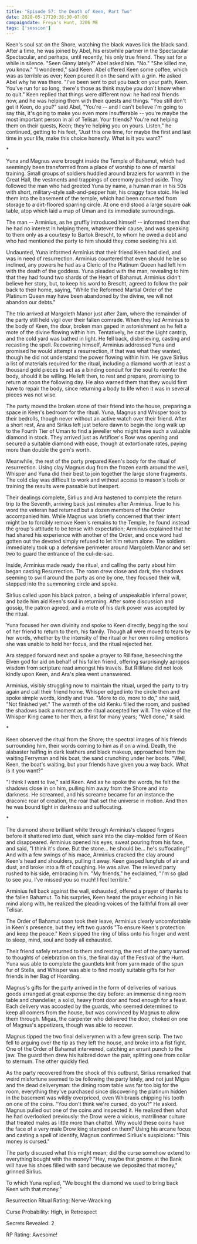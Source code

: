 ```yaml
---
title: "Episode 57: the Death of Keen, Part Two"
date: 2020-05-17T20:38:30-07:00
campaigndate: Freya's Hunt, 3206 ME
tags: ['session']
---
```


Keen's soul sat on the Shore, watching the black waves lick the black sand. After a time, he was
joined by Abel, his erstwhile partner in the Spectacular Spectacular, and perhaps, until recently,
his only true friend. They sat for a while in silence. "Seen Ginny lately?" Abel asked him. "No."
"She killed me, you know." "I wondered," said Keen. Abel offered Keen some coffee, which was as
terrible as ever; Keen poured it on the sand with a grin. He asked Abel why he was there. "I've
been sent to put you back on your path, Keen. You've run for so long, there's those as think maybe
you don't know when to quit." Keen replied that things were different now: he had real friends now,
and he was helping them with their quests and things. "You still don't get it Keen, do you?" said
Abel, "You're -- and I can't believe I'm going to say this, it's going to make you even more
insufferable -- you're maybe the most important person in all of Telisar. Your friends? You're not
helping them on their quests, Keen; they're helping you on yours. Listen," he continued, getting to
his feet, "Just this one time, for maybe the first and last time in your life, make this choice
honestly. What is it you want?"

\*

Yuna and Magnus were brought inside the Temple of Bahamut, which had seemingly been transformed from
a place of worship to one of martial training. Small groups of soldiers huddled around braziers for
warmth in the Great Hall, the vestments and trappings of ceremony pushed aside. They followed the
man who had greeted Yuna by name, a human man in his 50s with short, military-style salt-and-pepper
hair, his craggy face stoic. He led them into the basement of the temple, which had been converted
from storage to a dirt-floored sparring circle. At one end stood a large square oak table,  atop
which laid a map of Uman and its immediate surroundings.

The man -- Arminius, as he gruffly introduced himself -- informed them that he had no interest in
helping them, whatever their cause, and was speaking to them only as a courtesy to Bartok Brescht,
to whom he owed a debt and who had mentioned the party to him should they come seeking his aid.

Undaunted, Yuna informed Arminius that their friend Keen had died, and was in need of resurrection.
Arminius countered that even should he be so inclined, any powers he had as a Cleric of the Platinum
Queen had left him with the death of the goddess. Yuna pleaded with the man, revealing to him that
they had found two shards of the Heart of Bahamut. Arminius didn't believe her story, but, to keep
his word to Brescht, agreed to follow the pair back to their home, saying, "While the Reformed
Martial Order of the Platinum Queen may have been abandoned by the divine, we will not abandon our
debts."

The trio arrived at Margoleth Manor just after 2am, where the remainder of the party still held
vigil over their fallen comrade. When they led Arminius to the body of Keen, the dour, broken man
gaped in astonishment as he felt a mote of the divine flowing within him. Tentatively, he cast the
Light cantrip, and the cold yard was bathed in light. He fell back, disbelieving, casting and
recasting the spell. Recovering himself, Arminius addressed Yuna and promised he would attempt a
resurrection, if that was what they wanted, though he did not understand the power flowing within
him. He gave Sirlius a list of materials required for the ritual, including a diamond worth at least
a thousand gold pieces to act as a binding conduit for the soul to reenter the body, should it be
willing. He left then, to rest and prepare, promising to return at noon the following day. He also
warned them that they would first have to repair the body, since returning a body to life when it
was in several pieces was not wise.

The party moved the broken stone of their friend into the house, preparing a space in Keen's bedroom
for the ritual. Yuna, Magnus and Whisper took to their bedrolls, though never without an active
watch over their friend. After a short rest, Ara and Sirlius left just before dawn to begin the long
walk up to the Fourth Tier of Uman to find a jeweller who might have such a valuable diamond in
stock. They arrived just as Artificer's Row was opening and secured a suitable diamond with ease,
though at extortionate rates, paying more than double the gem's worth.

Meanwhile, the rest of the party prepared Keen's body for the ritual of resurrection. Using clay
Magnus dug from the frozen earth around the well, Whisper and Yuna did their best to join together
the large stone fragments. The cold clay was difficult to work and without access to mason's tools
or training the results were passable but inexpert.

Their dealings complete, Sirlius and Ara hastened to complete the return trip to the Seventh,
arriving back just minutes after Arminius. True to his word the veteran had returned but a dozen
members of the Order accompanied him. While Magnus was briefly concerned that their intent might be
to forcibly remove Keen's remains to the Temple, he found instead the group's attitude to be tense
with expectation; Arminius explained that he had shared his experience with another of the Order,
and once word had gotten out the devoted simply refused to let him return alone. The soldiers
immediately took up a defensive perimeter around Margoleth Manor and set two to guard the entrance
of the cul-de-sac.

Inside, Arminius made ready the ritual, and calling the party about him began casting Resurrection.
The room drew close and dark, the shadows seeming to swirl around the party as one by one, they
focused their will, stepped into the summoning circle and spoke.

Sirlius called upon his black patron, a being of unspeakable infernal power, and bade him aid Keen's
soul in returning. After some discussion and gossip, the patron agreed, and a mote of his dark power
was accepted by the ritual.

Yuna focused her own divinity and spoke to Keen directly, begging the soul of her friend to return
to them, his family. Though all were moved to tears by her words, whether by the intensity of the
ritual or her own roiling emotions she was unable to hold her focus, and the ritual rejected her.

Ara stepped forward next and spoke a prayer to Rillifane, beseeching the Elven god for aid on
behalf of his fallen friend, offering surprisingly apropos wisdom from scripture read amongst his
travels. But Rillifane did not look kindly upon Keen, and Ara's plea went unanswered.

Arminius, visibly struggling now to maintain the ritual, urged the party to try again and call their
friend home. Whisper edged into the circle then and spoke simple words, kindly and true. "More to do,
more to do," she said, "Not finished yet." The warmth of the old Kenku filled the room, and pushed
the shadows back a moment as the ritual accepted her will. The voice of the Whisper King came to her
then, a first for many years; "Well done," it said.

\*

Keen observed the ritual from the Shore; the spectral images of his friends surrounding him, their
words coming to him as if on a wind. Death, the alabaster halfing in dark leathers and black makeup,
approached from the waiting Ferryman and his boat, the sand crunching under her boots. "Well, Keen,
the boat's waiting, but your friends have given you a way back. What is it you want?"

"I think I want to live," said Keen. And as he spoke the words, he felt the shadows close in on him,
pulling him away from the Shore and into darkness. He screamed, and his screame became for an
instance the draconic roar of creation, the roar that set the universe in motion. And then he was
bound tight in darkness and suffocating.

\*

The diamond shone brilliant white through Arminius's clasped fingers before it shattered into dust,
which sank into the clay-molded form of Keen and disappeared. Arminius opened his eyes, sweat
pouring from his face, and said, "I think it's done. But the stone... he should be... he's
suffocating!" And with a few swings of his mace, Arminius cracked the clay around Keen's head and
shoulders, pulling it away. Keen gasped lungfuls of air and dust, and broke into a fit of coughing.
He was alive. The relieved party rushed to his side, embracing him. "My friends," he exclaimed, "I'm
so glad to see you, I've missed you so much! I feel terrible."

Arminius fell back against the wall, exhausted, offered a prayer of thanks to the fallen
Bahamut. To his surpries, Keen heard the prayer echoing in his mind along with, he realized the
pleading voices of the faithful from all over Telisar. 

The Order of Bahamut soon took their leave, Arminius clearly uncomfortable in Keen's presence, but
they left two guards "To ensure Keen's protection and keep the peace." Keen slipped the ring of
bliss onto his finger and went to sleep, mind, soul and body all exhausted.

Their friend safely returned to them and resting, the rest of the party turned to thoughts of
celebration on this, the final day of the Festival of the Hunt. Yuna was able to complete the
gauntlets knit from yarn made of the spun fur of Stella, and Whisper was able to find mostly
suitable gifts for her friends in her Bag of Hoarding.

Magnus's gifts for the party arrived in the form of deliveries of various goods arranged at great
expense the day before: an immense dining room table and chandelier, a solid, heavy front door and
food enough for a feast. Each delivery was accosted by the guards, who seemed determined to keep all
comers from the house, but was convinced by Magnus to allow them through.  Migas, the carpenter who
delivered the door, choked on one of Magnus's appetizers, though was able to recover.

Magnus tipped the two final deliverymen with a few green scrip. The two fell to arguing over the tip
as they left the house, and broke into a fist fight. One of the Order of Bahamut intervened,
catching an errant punch to the jaw. The guard then drew his halbred down the pair, splitting one
from collar to sternum. The other quickly fled.

As the party recovered from the shock of this outburst, Sirlius remarked that weird misfortune
seemed to be following the party lately, and not just Migas and the dead deliveryman: the dining
room table was far too big for the room, everything they've purchased since discovering the platinum
hidden in the basement was wildly overpriced, even Whibraxis chipping his tooth on one of the coins.
"You don't think we're cursed, do you?" He asked. Magnus pulled out one of the coins and inspected
it. He realized then what he had overlooked previously: the Drow were a vicious, matrilinear culture
that treated males as little more than chattel. Why would these coins have the face of a very male
Drow king stamped on them? Using his arcane focus and casting a spell of identify, Magnus confirmed
Sirlius's suspicions: "This money is cursed."

The party discused what this might mean; did the curse somehow extend to everything bought with the
money? "Hey, maybe that gnome at the Bank will have his shoes filled with sand because we deposited
that money," grinned Sirlius.

To which Yuna replied, "We bought the diamond we used to bring back Keen with that money."


Resurrection Ritual Rating: Nerve-Wracking

Curse Probability: High, in Retrospect

Secrets Revealed: 2

RP Rating: Awesome! 
